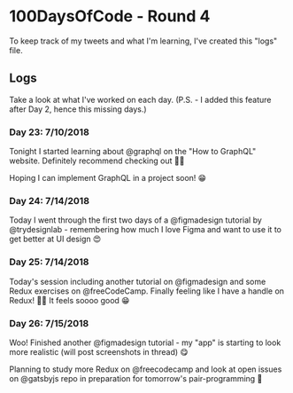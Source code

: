 # 100DaysOfCode - Round 4
To keep track of my tweets and what I'm learning, I've created this "logs" file.

## Logs
Take a look at what I've worked on each day. (P.S. - I added this feature after Day 2, hence this missing days.)

### Day 23: 7/10/2018
Tonight I started learning about @graphql on the "How to GraphQL" website. Definitely recommend checking out 👍🏼

Hoping I can implement GraphQL in a project soon! 😁
### Day 24: 7/14/2018
Today I went through the first two days of a @figmadesign tutorial by @trydesignlab - remembering how much I love Figma and want to use it to get better at UI design 😍
### Day 25: 7/14/2018
Today's session including another tutorial on @figmadesign and some Redux exercises on @freeCodeCamp. Finally feeling like I have a handle on Redux! 🙌🏼 It feels soooo good 😁
### Day 26: 7/15/2018
Woo! Finished another @figmadesign tutorial - my "app" is starting to look more realistic (will post screenshots in thread) 😋

Planning to study more Redux on @freecodecamp and look at open issues on @gatsbyjs repo in preparation for tomorrow's pair-programming 🕺
